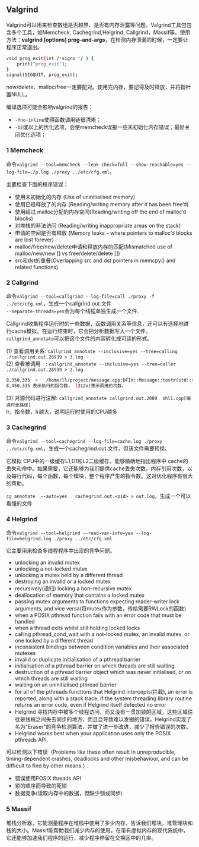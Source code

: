 ## Valgrind

Valgrind可以用来检查数组是否越界、是否有内存泄露等问题。Valgrind工具包包含多个工具，如Memcheck, Cachegrind,Helgrind, Callgrind，Massif等。使用方法：**valgrind [options] prog-and-args**，在检测内存泄漏的时候，一定要让程序正常退出。
```sh
void prog_exit(int /*signo */ ) {
    print("prog_exit");
}
signal(SIGQUIT, prog_exit);
```
new/delete、malloc/free一定要配对。使用完内存，要记得及时释放，并将指针置NULL。

编译选项可能会影响valgrind的报告：
- `-fno-inline`使得函数调用链很清晰；
- `-O2`或以上的优化选项，会使memcheck误报一些未初始化内存错误；最好关闭优化选项；

### 1 Memcheck

命令`valgrind --tool=memcheck --leak-check=full --show-reachable=yes --log-file=./p.log ./proxy ../etc/cfg.xml`。

主要检查下面的程序错误：
- 使用未初始化的内存 (Use of uninitialised memory)
- 使用已经释放了的内存 (Reading/writing memory after it has been free’d)
- 使用超过 malloc分配的内存空间(Reading/writing off the end of malloc’d blocks)
- 对堆栈的非法访问 (Reading/writing inappropriate areas on the stack)
- 申请的空间是否有释放 (Memory leaks – where pointers to malloc’d blocks are lost forever)
- malloc/free/new/delete申请和释放内存的匹配(Mismatched use of malloc/new/new [] vs free/delete/delete [])
- src和dst的重叠(Overlapping src and dst pointers in memcpy() and related functions)

### 2 Callgrind

命令`valgrind --tool=callgrind --log-file=call ./proxy -f ../etc/cfg.xml`，生成一个callgrind.out.<pid>文件<br/>
`--separate-threads=yes`会为每个线程单独生成一个文件.

Callgrind收集程序运行时的一些数据，函数调用关系等信息，还可以有选择地进行cache模拟。在运行结束时，它会把分析数据写入一个文件。`callgrind_annotate`可以把这个文件的内容转化成可读的形式。

(1) 查看调用关系: `callgrind_annotate --inclusive=yes --tree=calling ./callgrind.out.26939 > 3.log` <br/>
(2) 查看被调用　: `callgrind_annotate --inclusive=yes --tree=caller  ./callgrind.out.26939 > 2.log`
```sh
8,350,335  >   /home/ll/project/message.cpp:DFIX::Message::tostr(std::string&, int)  (312x) [/home/ll/bin/proxy]
8,350,335 表示执行的指令数， (312x)表示调用的次数。
```
(3) 对源代码进行注解: `callgrind_annotate callgrind.out.2089  shl1.cpp[编译时全路径]` <br/>
    Ir，指令数，Ir越大，说明运行时使用的CPU越多

### 3 Cachegrind

命令`valgrind --tool=cachegrind --log-file=cache.log ./proxy ../etc/cfg.xml`，生成一个cachegrind.out.<pid>文件，但该文件需要转换。

它模拟 CPU中的一级缓存L1,D1和L2二级缓存，能够精确地指出程序中 cache的丢失和命中。如果需要，它还能够为我们提供cache丢失次数，内存引用次数，以及每行代码，每个函数，每个模块，整个程序产生的指令数。这对优化程序有很大的帮助。

`cg_annotate  --auto=yes   cachegrind.out.<pid> > out.log`，生成一个可以看懂的文件

### 4 Helgrind

命令`valgrind --tool=helgrind --read-var-info=yes --log-file=helgrind.log ./proxy ../etc/cfg.xml`

它主要用来检查多线程程序中出现的竞争问题。
- unlocking an invalid mutex
- unlocking a not-locked mutex
- unlocking a mutex held by a different thread
- destroying an invalid or a locked mutex
- recursively(递归) locking a non-recursive mutex
- deallocation of memory that contains a locked mutex
- passing mutex arguments to functions expecting reader-writer lock arguments, and vice versa(将mutex作为参数，传给需要RWLock的函数)
- when a POSIX pthread function fails with an error code that must be handled
- when a thread exits whilst still holding locked locks
- calling pthread_cond_wait with a not-locked mutex, an invalid mutex, or one locked by a different thread
- inconsistent bindings between condition variables and their associated mutexes
- invalid or duplicate initialisation of a pthread barrier
- initialisation of a pthread barrier on which threads are still waiting
- destruction of a pthread barrier object which was never initialised, or on which threads are still waiting
- waiting on an uninitialised pthread barrier
- for all of the pthreads functions that Helgrind intercepts(拦截), an error is reported, along with a stack trace, if the system threading library routine returns an error code, even if Helgrind itself detected no error
- Helgrind 寻找内存中被多个线程访问，而又没有一贯加锁的区域，这些区域往往是线程之间失去同步的地方，而且会导致难以发掘的错误。Helgrind实现了名为"Eraser"的竞争检测算法，并做了进一步改进，减少了报告错误的次数。
- Helgrind works best when your application uses only the POSIX pthreads API.

可以检测以下错误（Problems like these often result in unreproducible, timing-dependent crashes, deadlocks and other misbehaviour, and can be difficult to find by other means.）：
- 错误使用POSIX threads API
- 锁的顺序而导致的死锁
- 数据竞争(读取内存中的数据，但缺少锁或同步)

### 5 Massif
堆栈分析器，它能测量程序在堆栈中使用了多少内存，告诉我们堆块，堆管理块和栈的大小。Massif能帮助我们减少内存的使用，在带有虚拟内存的现代系统中，它还能够加速我们程序的运行，减少程序停留在交换区中的几率。
